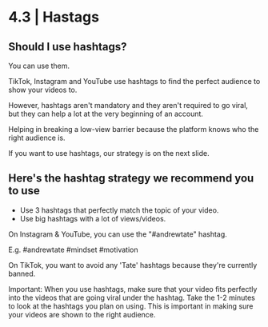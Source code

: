 # 4.3 | Hastags

## Should I use hashtags?

You can use them.

TikTok, Instagram and YouTube use hashtags to find the perfect audience to show your videos to.

However, hashtags aren't mandatory and they aren't required to go viral, but they can help a lot at the very beginning of an account.

Helping in breaking a low-view barrier because the platform knows who the right audience is.

If you want to use hashtags, our strategy is on the next slide.

## Here's the hashtag strategy we recommend you to use

- Use 3 hashtags that perfectly match the topic of your video.
- Use big hashtags with a lot of views/videos.

On Instagram & YouTube, you can use the "#andrewtate" hashtag.

E.g. #andrewtate #mindset #motivation

On TikTok, you want to avoid any 'Tate' hashtags because they're currently banned.

Important: When you use hashtags, make sure that your video fits perfectly into the videos that are going viral under the hashtag. Take the 1-2 minutes to look at the hashtags you plan on using. This is important in making sure your videos are shown to the right audience.
